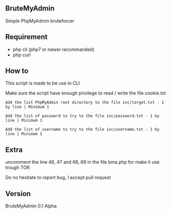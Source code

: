 BruteMyAdmin
------------

Simple PhpMyAdmin bruteforcer

Requirement
------------
- php cli (php7 or newer recommanded)
- php curl

How to
------------

This script is made to be use in CLI 

Make sure the script have enough privilege to read / write the file cookie.txt

`Add the list PhpMyAdmin root directory to the file inc/target.txt - 1 by line | Minimum 1`

`Add the list of password to try to the file inc/password.txt - 1 by line | Minimum 1`

`Add the list of username to try to the file inc/username.txt - 1 by line | Minimum 1`

Extra
------------

uncomment the line 46, 47 and 68, 69 in the file bma.php for make it use trough TOR

Do no hesitate to report bug, I accept pull request

Version
------------
BruteMyAdmin 0.1 Alpha 
